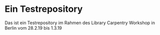 # Ein Testrepository 

Das ist ein Testrepository im Rahmen des Library Carpentry Workshop in Berlin vom 28.2.19 bis 1.3.19




